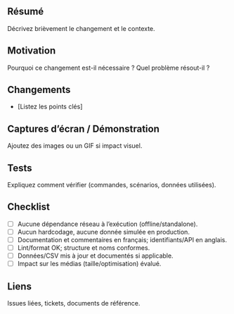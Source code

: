 ## Résumé
Décrivez brièvement le changement et le contexte.

## Motivation
Pourquoi ce changement est-il nécessaire ? Quel problème résout-il ?

## Changements
- [Listez les points clés]

## Captures d’écran / Démonstration
Ajoutez des images ou un GIF si impact visuel.

## Tests
Expliquez comment vérifier (commandes, scénarios, données utilisées).

## Checklist
- [ ] Aucune dépendance réseau à l’exécution (offline/standalone).
- [ ] Aucun hardcodage, aucune donnée simulée en production.
- [ ] Documentation et commentaires en français; identifiants/API en anglais.
- [ ] Lint/format OK; structure et noms conformes.
- [ ] Données/CSV mis à jour et documentés si applicable.
- [ ] Impact sur les médias (taille/optimisation) évalué.

## Liens
Issues liées, tickets, documents de référence.

